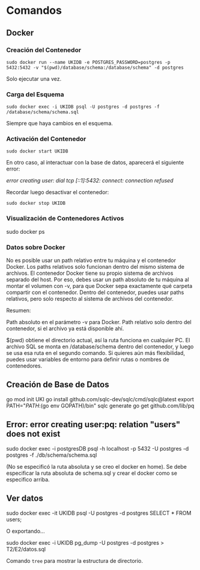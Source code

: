 # Comandos

## Docker

### Creación del Contenedor

`sudo docker run --name UKIDB -e POSTGRES_PASSWORD=postgres -p 5432:5432 -v "$(pwd)/database/schema:/database/schema" -d postgres`

Solo ejecutar una vez.

### Carga del Esquema

`sudo docker exec -i UKIDB psql -U postgres -d postgres -f /database/schema/schema.sql`

Siempre que haya cambios en el esquema.

### Activación del Contenedor

`sudo docker start UKIDB`

En otro caso, al interactuar con la base de datos, aparecerá el siguiente error:

_error creating user: dial tcp [::1]:5432: connect: connection refused_

Recordar luego desactivar el contenedor:

`sudo docker stop UKIDB`

### Visualización de Contenedores Activos

sudo docker ps

### Datos sobre Docker

No es posible usar un path relativo entre tu máquina y el contenedor Docker. Los paths relativos solo funcionan dentro del mismo sistema de archivos. El contenedor Docker tiene su propio sistema de archivos separado del host. Por eso, debes usar un path absoluto de tu máquina al montar el volumen con -v, para que Docker sepa exactamente qué carpeta compartir con el contenedor. Dentro del contenedor, puedes usar paths relativos, pero solo respecto al sistema de archivos del contenedor.

Resumen:

Path absoluto en el parámetro -v para Docker.
Path relativo solo dentro del contenedor, si el archivo ya está disponible ahí.

$(pwd) obtiene el directorio actual, así la ruta funciona en cualquier PC.
El archivo SQL se monta en /database/schema dentro del contenedor, y luego se usa esa ruta en el segundo comando.
Si quieres aún más flexibilidad, puedes usar variables de entorno para definir rutas o nombres de contenedores.

## Creación de Base de Datos

go mod init UKI
go install github.com/sqlc-dev/sqlc/cmd/sqlc@latest
export PATH="$PATH:$(go env GOPATH)/bin"
sqlc generate
go get github.com/lib/pq

## Error: error creating user:pq: relation "users" does not exist

sudo docker exec -i postgresDB psql -h localhost -p 5432 -U postgres -d postgres -f ./db/schema/schema.sql

(No se especificó la ruta absoluta y se creo el docker en home). Se debe especificar la ruta absoluta de schema.sql y crear el docker como se especifico arriba.

## Ver datos

sudo docker exec -it UKIDB psql -U postgres -d postgres
SELECT \* FROM users;

O exportando...

sudo docker exec -i UKIDB pg_dump -U postgres -d postgres > T2/E2/datos.sql

Comando `tree` para mostrar la estructura de directorio.
